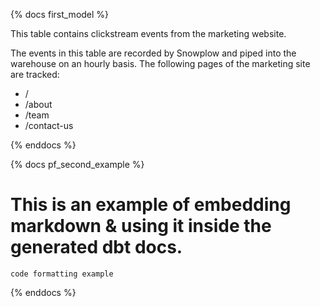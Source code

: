 {% docs first_model %}

This table contains clickstream events from the marketing website.

The events in this table are recorded by Snowplow and piped into the warehouse on an hourly basis. The following pages of the marketing site are tracked:
 - /
 - /about
 - /team
 - /contact-us

{% enddocs %}

{% docs pf_second_example %}

# This is an example of embedding markdown & using it inside the generated dbt docs.

`code formatting example`

{% enddocs %}
